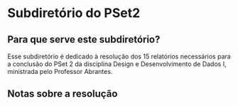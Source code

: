 # Subdiretório do PSet2

## Para que serve este subdiretório?
Esse subdiretório é dedicado à resolução dos 15 relatórios necessários para a conclusão do PSet 2 da disciplina Design e Desenvolvimento de Dados I, ministrada pelo Professor Abrantes.

## Notas sobre a resolução


